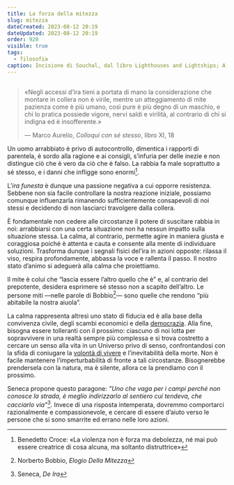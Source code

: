 ```yaml
---
title: La forza della mitezza
slug: mitezza
dateCreated: 2023-08-12 20:19
dateUpdated: 2023-08-12 20:19
order: 920
visible: true
tags:
  - filosofia
caption: Incisione di Souchal, dal libro Lighthouses and Lightships; A Descriptive and Historical Account of Their Mode of Construction and Organization (1870)
---
```


##

<div class='epigraph'>

> «Negli accessi d’ira tieni a portata di mano la considerazione che montare in collera non è virile, mentre un atteggiamento di mite pazienza come è più umano, così pure è più degno di un maschio, e chi lo pratica possiede vigore, nervi saldi e virilità, al contrario di chi si indigna ed è insofferente.» <footer> — Marco Aurelio, _Colloqui con sé stesso_, libro XI, 18</footer>

</div>

<span class="newthought">Un uomo arrabbiato</span> è privo di autocontrollo, dimentica i rapporti di parentela, è sordo alla ragione e ai consigli, s’infuria per delle inezie e non distingue ciò che è vero da ciò che è falso. La rabbia fa male soprattutto a sé stesso, e i danni che infligge sono enormi[^1].

[^1]: Benedetto Croce: «La violenza non è forza ma debolezza, né mai può essere creatrice di cosa alcuna, ma soltanto distruttrice»

L’_ira funesta_ è dunque una passione negativa a cui opporre resistenza. Sebbene non sia facile controllare la nostra reazione iniziale, possiamo comunque influenzarla rimanendo sufficientemente consapevoli di noi stessi e decidendo di non lasciarci travolgere dalla collera.

È fondamentale non cedere alle circostanze il potere di suscitare rabbia in noi: arrabbiarsi con una certa situazione non ha nessun impatto sulla situazione stessa. La calma, al contrario, permette agire in maniera giusta e coraggiosa poiché è attenta e cauta e consente alla mente di individuare soluzioni. Trasforma dunque i segnali fisici del’ira in azioni opposte: rilassa il viso, respira profondamente, abbassa la voce e rallenta il passo. Il nostro stato d’animo si adeguerà alla calma che proiettiamo.

Il mite è colui che “lascia essere l’altro quello che è” e, al contrario del prepotente, desidera esprimere sé stesso non a scapito dell’altro. Le persone miti —nelle parole di Bobbio[^2]— sono quelle che rendono “più abitabile la nostra aiuola”.

[^2]: Norberto Bobbio, _Elogio Della Mitezza_

La calma rappresenta altresì uno stato di fiducia ed è alla base della convivenza civile, degli scambi economici e della [democrazia](/notes/democrazia/). Alla fine, bisogna essere tolleranti con il prossimo: ciascuno di noi lotta per sopravvivere in una realtà sempre più complessa e si trova costretto a cercare un senso alla vita in un Universo privo di senso, confrontandosi con la sfida di coniugare la [volontà di vivere](/notes/riverenza/) e l’inevitabilità della morte. Non è facile mantenere l’imperturbabilità di fronte a tali circostanze. Bisognerebbe prendersela con la natura, ma è silente, allora ce la prendiamo con il prossimo.

Seneca propone questo paragone: _”Uno che vaga per i campi perché non conosce la strada, è meglio indirizzarlo al sentiero cui tendeva, che cacciarlo via”_[^3]. Invece di una risposta intemperata, dovremmo comportarci razionalmente e compassionevole, e cercare di essere d’aiuto verso le persone che si sono smarrite ed errano nelle loro azioni.

[^3]: Seneca, _De Ira_
